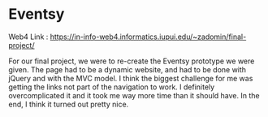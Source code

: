 # Eventsy

Web4 Link :
https://in-info-web4.informatics.iupui.edu/~zadomin/final-project/

For our final project, we were to re-create the Eventsy prototype we were given. The page had to be a dynamic website, and had to be done with jQuery and with the MVC model.
I think the biggest challenge for me was getting the links not part of the navigation to work. I definitely overcomplicated it and it took me way more time than it should have. In the end, I think it turned out pretty nice.
